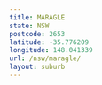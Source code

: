```yaml
---
title: MARAGLE
state: NSW
postcode: 2653
latitude: -35.776209
longitude: 148.041339
url: /nsw/maragle/
layout: suburb
---
```

